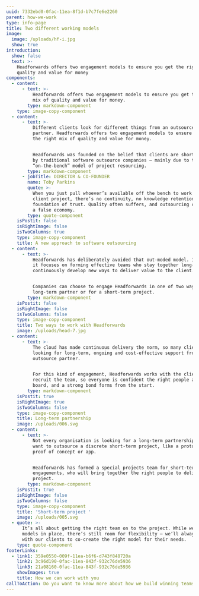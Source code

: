 ```yaml
---
uuid: 7332ebd0-0fac-11ea-8f1d-b7c7fe6e2260
parent: how-we-work
type: info-page
title: Two different working models
image:
  image: /uploads/hf-i.jpg
  show: true
introduction:
  show: false
  text: >-
    Headforwards offers two engagement models to ensure you get the right mix of
    quality and value for money
components:
  - content:
      - text: >-
          Headforwards offers two engagement models to ensure you get the right
          mix of quality and value for money.
        type: markdown-component
    type: image-copy-component
  - content:
      - text: >-
          Different clients look for different things from an outsource software
          partner. Headforwards offers two engagement models to ensure you get
          the right mix of quality and value for money. 


          Headforwards was founded on the belief that clients are short-changed
          by traditional software outsource companies – mainly due to the
          “on-the-bench” model of project resourcing.
        type: markdown-component
      - jobTitle: DIRECTOR & CO-FOUNDER
        name: Toby Parkins
        quote: >-
          When you just pull whoever’s available off the bench to work on a
          client project, there’s no continuity, no knowledge retention, and no
          foundation of trust. Quality often suffers, and outsourcing can become
          a false economy.
        type: quote-component
    isPostit: false
    isRightImage: false
    isTwoColumns: true
    type: image-copy-component
    title: A new approach to software outsourcing
  - content:
      - text: >-
          Headforwards has deliberately avoided that out-moded model. Instead,
          it focuses on forming effective teams who stay together long-term and
          continuously develop new ways to deliver value to the client.


          Companies can choose to engage Headforwards in one of two ways: as a
          long-term partner or for a short-term project.
        type: markdown-component
    isPostit: false
    isRightImage: false
    isTwoColumns: false
    type: image-copy-component
    title: Two ways to work with Headforwards
    image: /uploads/head-7.jpg
  - content:
      - text: >-
          The cloud has made continuous delivery the norm, so many clients are
          looking for long-term, ongoing and cost-effective support from their
          outsource partner. 


          For this kind of engagement, Headforwards works with the client to
          recruit the team, so everyone is confident the right people are on
          board, and a strong bond forms from the start.
        type: markdown-component
    isPostit: true
    isRightImage: true
    isTwoColumns: false
    type: image-copy-component
    title: Long-term partnership
    image: /uploads/006.svg
  - content:
      - text: >-
          Not every organisation is looking for a long-term partnership. Some
          want to outsource a discrete short-term project, like a prototype,
          proof of concept or app. 


          Headforwards has formed a special projects team for short-term
          engagements, who will bring together the right people to deliver each
          project.
        type: markdown-component
    isPostit: true
    isRightImage: false
    isTwoColumns: false
    type: image-copy-component
    title: 'Short-term project '
    image: /uploads/005.svg
  - quote: >-
      It’s all about getting the right team on to the project. While we have two
      models in place, there’s still room for flexibility – we’ll always work
      with our clients to co-create the right model for their needs.
    type: quote-component
footerLinks:
  - link1: 359e0550-009f-11ea-b6f6-d743f848720a
    link2: 3c96d190-0fac-11ea-843f-932c76de5936
    link3: 21a08160-0fac-11ea-843f-932c76de5936
    showImages: true
    title: How we can work with you
callToAction: Do you want to know more about how we build winning teams?
---
```


